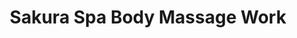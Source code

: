 ---
title: "Sakura Spa Body Massage Work"
url: /longview/sakura-spa-body-massage-work/
shop: Massage
---